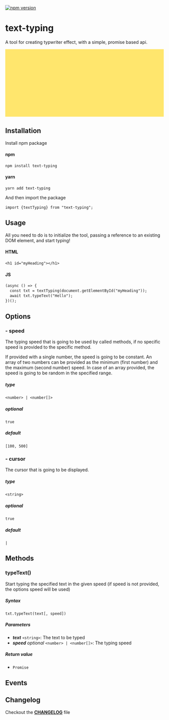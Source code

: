 [![npm version](https://badge.fury.io/js/text-typing.svg)](https://badge.fury.io/js/text-typing)

# text-typing
A tool for creating typwriter effect, with a simple, promise based api.

![text-typing gif](img/text-typing.gif?raw=true "text-typing")

## Installation

Install npm package

#### npm

    npm install text-typing

#### yarn

    yarn add text-typing

And then import the package

    import {textTyping} from "text-typing";

## Usage

All you need to do is to initialize the tool, passing a reference to an existing DOM element, and start typing!

#### HTML

    <h1 id="myHeading"></h1>

#### JS

    (async () => {      
      const txt = textTyping(document.getElementById("myHeading"));
      await txt.typeText("Hello");
    })();    

## Options

### - speed

The typing speed that is going to be used by called methods, if no specific speed is provided to the specific method.

If provided with a single number, the speed is going to be constant. An array of two numbers can be provided as the minimum (first number) and the maximum (second number) speed. In case of an array provided, the speed is going to be random in the specified range. 

##### type
`<number> | <number[]>`

##### optional
`true`

##### default
`[100, 500]`

### - cursor

The cursor that is going to be displayed.

##### type
`<string>`

##### optional
`true`

##### default
`|`

## Methods

### typeText()
Start typing the specified text in the given speed (if speed is not provided, the options speed will be used)

##### Syntax
    txt.typeText(text[, speed])

##### Parameters
- ***text*** `<string>`: The text to be typed
- ***speed*** *optional* `<number> | <number[]>`: The typing speed

##### Return value
- `Promise` 

## Events

## Changelog
Checkout the **[CHANGELOG](https://github.com/kapantzak/text-typing/blob/master/CHANGELOG.md "CHANGELOG")** file